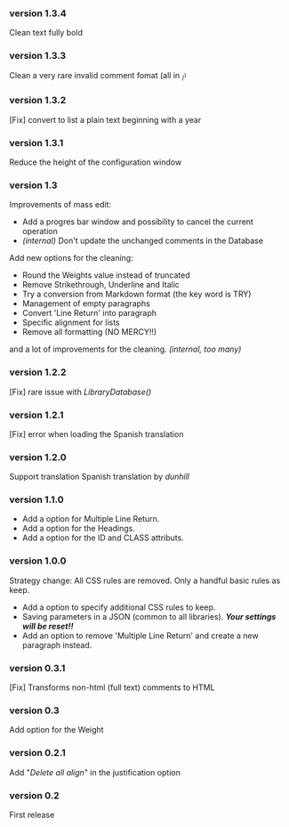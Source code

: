 ### version 1.3.4
Clean text fully bold

### version 1.3.3
Clean a very rare invalid comment fomat (all in <sub>/<sup>)

### version 1.3.2
[Fix] convert to list a plain text beginning with a year

### version 1.3.1
Reduce the height of the configuration window

### version 1.3
Improvements of mass edit:
- Add a progres bar window and possibility to cancel the current operation
- *(internal)* Don't update the unchanged comments in the Database

Add new options for the cleaning:
- Round the Weights value instead of truncated
- Remove Strikethrough, Underline and Italic
- Try a conversion from Markdown format (the key word is TRY)
- Management of empty paragraphs
- Convert 'Line Return' into paragraph
- Specific alignment for lists
- Remove all formatting (NO MERCY!!)

and a lot of improvements for the cleaning. *(internal, too many)*

### version 1.2.2
[Fix] rare issue with *LibraryDatabase()*

### version 1.2.1
[Fix] error when loading the Spanish translation 

### version 1.2.0
Support translation
Spanish translation by *dunhill*

### version 1.1.0
- Add a option for Multiple Line Return.
- Add a option for the Headings.
- Add a option for the ID and CLASS attributs.

### version 1.0.0
Strategy change: All CSS rules are removed. Only a handful basic rules as keep.
- Add a option to specify additional CSS rules to keep.
- Saving parameters in a JSON (common to all libraries). ***Your settings will be reset!!***
- Add an option to remove 'Multiple Line Return' and create a new paragraph instead.

### version 0.3.1
[Fix] Transforms non-html (full text) comments to HTML

### version 0.3
Add option for the Weight

### version 0.2.1
Add "*Delete all align*" in the justification option

### version 0.2
First release
